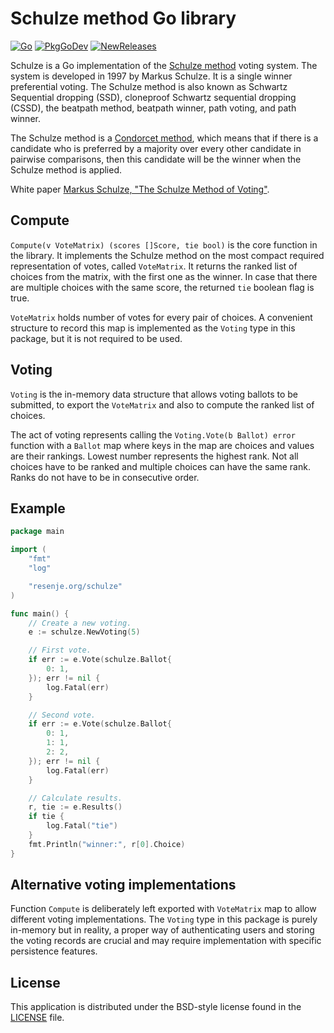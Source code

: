 # Schulze method Go library

[![Go](https://github.com/janos/schulze/workflows/Go/badge.svg)](https://github.com/janos/schulze/actions)
[![PkgGoDev](https://pkg.go.dev/badge/resenje.org/schulze)](https://pkg.go.dev/resenje.org/schulze)
[![NewReleases](https://newreleases.io/badge.svg)](https://newreleases.io/github/janos/schulze)

Schulze is a Go implementation of the [Schulze method](https://en.wikipedia.org/wiki/Schulze_method) voting system. The system is developed in 1997 by Markus Schulze. It is a single winner preferential voting. The Schulze method is also known as Schwartz Sequential dropping (SSD), cloneproof Schwartz sequential dropping (CSSD), the beatpath method, beatpath winner, path voting, and path winner.

The Schulze method is a [Condorcet method](https://en.wikipedia.org/wiki/Condorcet_method), which means that if there is a candidate who is preferred by a majority over every other candidate in pairwise comparisons, then this candidate will be the winner when the Schulze method is applied.

White paper [Markus Schulze, "The Schulze Method of Voting"](https://arxiv.org/pdf/1804.02973.pdf).

## Compute

`Compute(v VoteMatrix) (scores []Score, tie bool)` is the core function in the library. It implements the Schulze method on the most compact required representation of votes, called `VoteMatrix`. It returns the ranked list of choices from the matrix, with the first one as the winner. In case that there are multiple choices with the same score, the returned `tie` boolean flag is true.

`VoteMatrix` holds number of votes for every pair of choices. A convenient structure to record this map is implemented as the `Voting` type in this package, but it is not required to be used.

## Voting

`Voting` is the in-memory data structure that allows voting ballots to be submitted, to export the `VoteMatrix` and also to compute the ranked list of choices.

The act of voting represents calling the `Voting.Vote(b Ballot) error` function with a `Ballot` map where keys in the map are choices and values are their rankings. Lowest number represents the highest rank. Not all choices have to be ranked and multiple choices can have the same rank. Ranks do not have to be in consecutive order.

## Example

```go
package main

import (
	"fmt"
	"log"

	"resenje.org/schulze"
)

func main() {
	// Create a new voting.
	e := schulze.NewVoting(5)

	// First vote.
	if err := e.Vote(schulze.Ballot{
		0: 1,
	}); err != nil {
		log.Fatal(err)
	}

	// Second vote.
	if err := e.Vote(schulze.Ballot{
		0: 1,
		1: 1,
		2: 2,
	}); err != nil {
		log.Fatal(err)
	}

	// Calculate results.
	r, tie := e.Results()
	if tie {
		log.Fatal("tie")
	}
	fmt.Println("winner:", r[0].Choice)
}
```

## Alternative voting implementations

Function `Compute` is deliberately left exported with `VoteMatrix` map to allow different voting implementations. The `Voting` type in this package is purely in-memory but in reality, a proper way of authenticating users and storing the voting records are crucial and may require implementation with specific persistence features.

## License

This application is distributed under the BSD-style license found in the [LICENSE](LICENSE) file.
